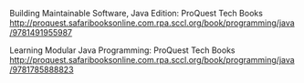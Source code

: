 Building Maintainable Software, Java Edition: ProQuest Tech Books
 http://proquest.safaribooksonline.com.rpa.sccl.org/book/programming/java/9781491955987

Learning Modular Java Programming: ProQuest Tech Books
 http://proquest.safaribooksonline.com.rpa.sccl.org/book/programming/java/9781785888823
